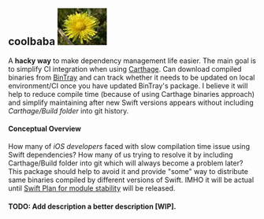 ## coolbaba ![coolbaba Carthage dependency management](./Sources/resources/coolbaba_logo.jpg)

A **hacky way** to make dependency management life easier. The main goal is to simplify CI integration when using [Carthage](https://github.com/Carthage/Carthage). Can download compiled binaries from [BinTray](https://bintray.com/) and can track whether it needs to be updated on local environment/CI once you have updated BinTray's package. I believe it will help to reduce compile time (because of using Carthage binaries approach) and simplify maintaining after new Swift versions appears without including *Carthage/Build folder* into git history.

#### Conceptual Overview

How many of *iOS developers* faced with slow compilation time issue using Swift dependencies? How many of us trying to resolve it by including Carthage/Build folder into git which will always become a problem later? This package should help to avoid it and provide "some" way to distribute same binaries compiled by different versions of Swift. IMHO it will be actual until [Swift Plan for module stability](https://forums.swift.org/t/plan-for-module-stability/14551) will be released.

#### TODO: Add description a better description [WIP].
